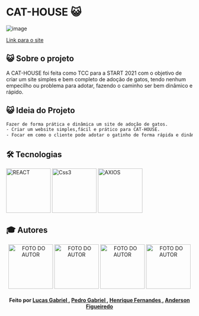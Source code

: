 # CAT-HOUSE 😺

![image](https://user-images.githubusercontent.com/84140511/142663954-60a282cd-bc67-4d9c-b8c5-7ac56f3c6c90.png)

<a href="https://team-cat-house.netlify.app/">Link para o site</a>

<h2>
    😺 Sobre o projeto
</h2>
A CAT-HOUSE foi feita como TCC para a START 2021 com o objetivo de criar um site simples e bem completo de adoção de gatos, tendo nenhum 
empecilho ou problema para adotar, fazendo o caminho ser bem dinâmico e rápido.

## 😺 Ideia do Projeto

```bash
Fazer de forma prática e dinâmica um site de adoção de gatos.
- Criar um website simples,fácil e prático para CAT-HOUSE.
- Focar em como o cliente pode adotar o gatinho de forma rápida e dinâmica sem perder o interesse.

```

## 🛠 Tecnologias

<p align="left">
    <img
      src="https://cdn.jsdelivr.net/gh/devicons/devicon/icons/react/react-original.svg"
      alt="REACT"
      width="120"
      height="120"
    />
    <img
      src="https://cdn.jsdelivr.net/gh/devicons/devicon/icons/css3/css3-original.svg"
      alt="Css3"
      width="120"
      height="120"
    />
    <img
      src="https://avatars.githubusercontent.com/u/32372333?s=280&v=4"
      alt="AXIOS"
      width="120"
      height="120"
    />
</p>

## :mortar_board: Autores

<p align="center">
    <img
      src="https://avatars.githubusercontent.com/u/87838554?v=4"
      alt="FOTO DO AUTOR"
      width="120"
      height="120"
    />
    <img
      src="https://avatars.githubusercontent.com/u/84140511?v=4"
      alt="FOTO DO AUTOR"
      width="120"
      height="120"
    />
    <img
      src="https://avatars.githubusercontent.com/u/87834176?v=4"
      alt="FOTO DO AUTOR"
      width="120"
      height="120"
    />
    <img
      src="https://avatars.githubusercontent.com/u/87828929?v=4"
      alt="FOTO DO AUTOR"
      width="120"
      height="120"
    />
</p>
<h4 align="center">
   Feito por <a href="https://www.linkedin.com/in/lucas-gabriel-baa800212/" target="_blank"> Lucas Gabriel </a>, <a href="https://www.linkedin.com/in/pedro-gabriel-98b14021b/" target="_blank"> Pedro Gabriel </a>, <a href="https://www.linkedin.com/in/henrique-fernandes-a29057214/" target="_blank"> Henrique Fernandes </a>, <a href="https://www.linkedin.com/in/anderson-figueiredo-8bb034218/" target="_blank"> Anderson Figueiredo </a>
</h4>
